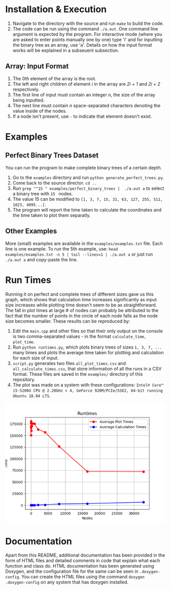 # Installation & Execution

1. Navigate to the directory with the source and run `make` to build the code. 
2. The code can be run using the command `./a.out`. One command line argument is expected by the program. For interactive mode (where you are asked to enter points manually one by one) type 'i' and for inputting the binary tree as an array, use 'a'. Details on how the input format works will be explained in a subseuent subsection.

## Array: Input Format
1. The 0th element of the array is the root. 
2. The left and right children of element *i* in the array are *2i + 1* and *2i + 2* respectively. 
3. The first line of input must contain an integer *n*, the size of the array being inputted. 
4. The next line must contain *n* space-separated characters denoting the value inside of the nodes. 
5. If a node isn't present, use `-` to indicate that element doesn't exist. 

# Examples
## Perfect Binary Trees Dataset

You can run the program to make complete binary trees of a certain depth. 
1. Go to the `examples` directory and run `python generate_perfect_trees.py`.
2. Come back to the source director. `cd ..`
3. Run `grep "^15 " examples/perfect_binary_trees |  ./a.out a` to select a binary tree with `15 ` nodes.
4. The value 15 can be modified to `[1, 3, 7, 15, 31, 63, 127, 255, 511, 1023, 4095...]`.
5. The program will report the time taken to calculate the coordinates and the time taken to plot them separatly.

## Other Examples
More (small) examples are available in the `examples/examples.txt` file. Each line is one example. To run the 5th example, use: `head examples/examples.txt -n 5 | tail --lines=1 | ./a.out a` or just run `./a.out a` and copy-paste the line.

# Run Times
Running it on perfect and complete trees of different sizes gave us this graph, which shows that calculation time increases significantly as input size increases while plotting time doesn't seem to be as straightforward. The fall in plot times at large # of nodes can probably be attributed to the fact that the number of points in the circle of each node falls as the node size becomes smaller. These results can be reproduced by: 

1. Edit the `main.cpp` and other files so that their only output on the console is two comma-separated values - in the format `calculate_time, plot_time`.
2. Run `python runtimes.py`, which plots binary trees of sizes `1, 3, 7, ...` many times and plots the average time taken for plotting and calculation for each size of input. 
3. `script.py` generates two files `all_plot_times.csv` and `all_calculate_times.csv`, that store information of all the runs in a CSV format. These files are saved in the `examples/` directory of this repository. 
4. The plot was made on a system with these configurations: `Intel® Core™ i5-5200U CPU @ 2.20GHz × 4, GeForce 920M/PCIe/SSE2, 64-bit running Ubuntu 18.04 LTS`. 
 
![](images/runtimes_perfect_binary_trees.png)

# Documentation

Apart from this README, additional documentation has been provided in the form of HTML files and detailed comments in code that explain what each function and class do. HTML documentation has been generated using Doxygen, and the configuration file for the same can be seen in `.doxygen-config`. You can create the HTML files using the command `doxygen .doxygen-config` on any system that has doxygen installed. 